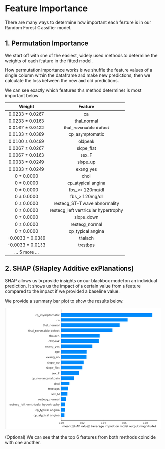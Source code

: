 # Feature Importance
There are many ways to determine how important each feature is in our Random Forest Classifier model.

## 1. Permutation Importance
We start off with one of the easiest, widely used methods to determine the weights of each feature in the fitted model.

How permutation importance works is we shuffle the feature values of a single column within the dataframe and make new predictions, then we calculate the loss between the new and old predictions.

We can see exactly which features this method determines is most important below

| Weight        | Feature           |
|:-------------:|:-------------:|
| 0.0233 ± 0.0267 | ca |
| 0.0233 ± 0.0163 | thal_normal |
| 0.0167 ± 0.0422 | thal_reversable defect |
| 0.0133 ± 0.0389 | cp_asymptomatic |
| 0.0100 ± 0.0499 | oldpeak |
| 0.0067 ± 0.0267 | slope_flat |
| 0.0067 ± 0.0163 | sex_F |
| 0.0033 ± 0.0249 | slope_up |
| 0.0033 ± 0.0249 | exang_yes |
| 0 ± 0.0000 | chol |
| 0 ± 0.0000 | cp_atypical angina |
| 0 ± 0.0000 | fbs_<= 120mg/dl |
| 0 ± 0.0000 | fbs_> 120mg/dl |
| 0 ± 0.0000 | restecg_ST-T wave abnormality |
| 0 ± 0.0000 | restecg_left ventricular hypertrophy |
| 0 ± 0.0000 | slope_down |
| 0 ± 0.0000 | restecg_normal |
| 0 ± 0.0000 | cp_typical angina |
| -0.0033 ± 0.0389 | thalach |
| -0.0033 ± 0.0133 | trestbps |
| … 5 more … |

## 2. SHAP (SHapley Additive exPlanations)
SHAP allows us to provide insights on our blackbox model on an individual prediction. It shows us the impact of a certain value from a feature compared to the impact if we provided a baseline value.

We provide a summary bar plot to show the results below.

![Test](SHAP_summary_plot.png)

(Optional) We can see that the top 6 features from both methods coincide with one another.